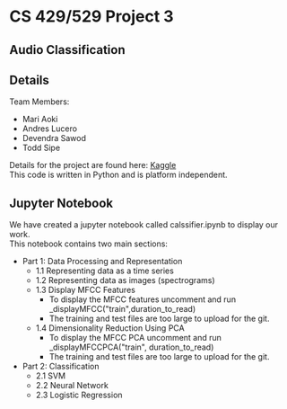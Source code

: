 # CS 429/529 Project 3
## Audio Classification

## Details

Team Members:
- Mari Aoki
- Andres Lucero
- Devendra Sawod
- Todd Sipe

Details for the project are found here: 
[Kaggle](https://www.kaggle.com/competitions/cs529-project-3-audio)  
This code is written in Python and is platform independent.


## Jupyter Notebook 

We have created a jupyter notebook called calssifier.ipynb to display our work.  
This notebook contains two main sections:
  - Part 1: Data Processing and Representation
      - 1.1 Representing data as a time series
      - 1.2 Representing data as images (spectrograms)
      - 1.3 Display MFCC Features
        - To display the MFCC features uncomment and run _displayMFCC("train",duration_to_read)
        - The training and test files are too large to upload for the git.
      - 1.4 Dimensionality Reduction Using PCA
        - To display the MFCC PCA uncomment and run _displayMFCCPCA("train", duration_to_read)
        - The training and test files are too large to upload for the git.
  - Part 2: Classification
      - 2.1 SVM
      - 2.2 Neural Network
      - 2.3 Logistic Regression

